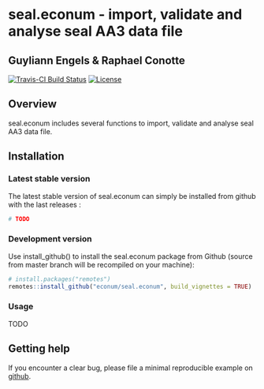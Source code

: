 <!-- README.md is generated from README.Rmd. Please edit that file -->
seal.econum - import, validate and analyse seal AA3 data file
=============================================================

Guyliann Engels & Raphael Conotte
---------------------------------

[![Travis-CI Build
Status](https://travis-ci.com/EcoNum/seal.econum.svg?branch=master)](https://travis-ci.com/EcoNum/seal.econum)
[![License](https://img.shields.io/badge/license-GPL-blue.svg)](https://www.gnu.org/licenses/gpl-2.0.html)

Overview
--------

seal.econum includes several functions to import, validate and analyse
seal AA3 data file.

Installation
------------

### Latest stable version

The latest stable version of seal.econum can simply be installed from
github with the last releases :

``` r
# TODO
```

### Development version

Use install\_github() to install the seal.econum package from Github
(source from master branch will be recompiled on your machine):

``` r
# install.packages("remotes")
remotes::install_github("econum/seal.econum", build_vignettes = TRUE)
```

### Usage

TODO

Getting help
------------

If you encounter a clear bug, please file a minimal reproducible example
on [github](https://github.com/econum/seal.econum/issues).
